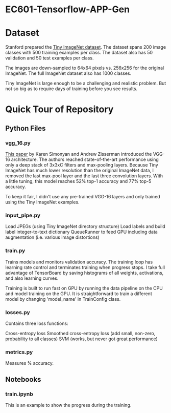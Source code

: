 # EC601-Tensorflow-APP-Gen
# Dataset
Stanford prepared the [Tiny ImageNet dataset](https://tiny-imagenet.herokuapp.com/). The dataset spans 200 image classes with 500 training examples per class. The dataset also has 50 validation and 50 test examples per class.

The images are down-sampled to 64x64 pixels vs. 256x256 for the original ImageNet. The full ImageNet dataset also has 1000 classes.

Tiny ImageNet is large enough to be a challenging and realistic problem. But not so big as to require days of training before you see results.

# Quick Tour of Repository
## Python Files
### vgg_16.py

[This paper](https://arxiv.org/pdf/1409.1556.pdf) by Karen Simonyan and Andrew Zisserman introduced the VGG-16 architecture. The authors reached state-of-the-art performance using only a deep stack of 3x3xC filters and max-pooling layers. Because Tiny ImageNet has much lower resolution than the original ImageNet data, I removed the last max-pool layer and the last three convolution layers. With a little tuning, this model reaches 52% top-1 accuracy and 77% top-5 accuracy.

To keep it fair, I didn't use any pre-trained VGG-16 layers and only trained using the Tiny ImageNet examples.

### input_pipe.py

Load JPEGs (using Tiny ImageNet directory structure)
Load labels and build label integer-to-text dictionary
QueueRunner to feed GPU
including data augmentation (i.e. various image distortions)
### train.py

Trains models and monitors validation accuracy. The training loop has learning rate control and terminates training when progress stops. I take full advantage of TensorBoard by saving histograms of all weights, activations, and also learning curves.

Training is built to run fast on GPU by running the data pipeline on the CPU and model training on the GPU. It is straightforward to train a different model by changing 'model_name' in TrainConfig class.

### losses.py

Contains three loss functions:

Cross-entropy loss
Smoothed cross-entropy loss (add small, non-zero, probability to all classes)
SVM (works, but never got great performance)
### metrics.py

Measures % accuracy.

## Notebooks
### train.ipynb

This is an example to show the progress during the training.

